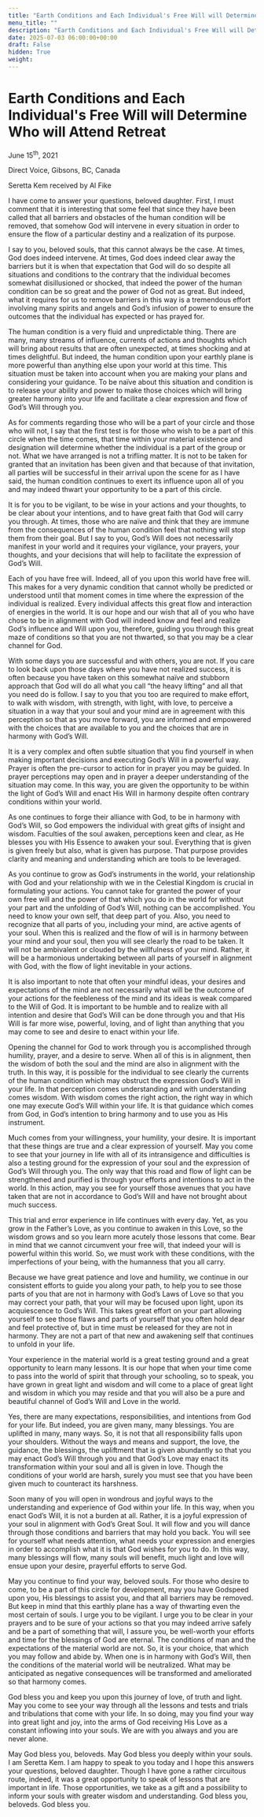 ```yaml
---
title: "Earth Conditions and Each Individual's Free Will will Determine Who will Attend Retreat"
menu_title: ""
description: "Earth Conditions and Each Individual's Free Will will Determine Who will Attend Retreat"
date: 2025-07-03 06:00:00+00:00
draft: False
hidden: True
weight:
---
```

# Earth Conditions and Each Individual's Free Will will Determine Who will Attend Retreat

June 15<sup>th</sup>, 2021

Direct Voice, Gibsons, BC, Canada

Seretta Kem received by Al Fike

I have come to answer your questions, beloved daughter. First, I must comment that it is interesting that some feel that since they have been called that all barriers and obstacles of the human condition will be removed, that somehow God will intervene in every situation in order to ensure the flow of a particular destiny and a realization of its purpose.

I say to you, beloved souls, that this cannot always be the case. At times, God does indeed intervene. At times, God does indeed clear away the barriers but it is when that expectation that God will do so despite all situations and conditions to the contrary that the individual becomes somewhat disillusioned or shocked, that indeed the power of the human condition can be so great and the power of God not as great. But indeed, what it requires for us to remove barriers in this way is a tremendous effort involving many spirits and angels and God’s infusion of power to ensure the outcomes that the individual has expected or has prayed for.

The human condition is a very fluid and unpredictable thing. There are many, many streams of influence, currents of actions and thoughts which will bring about results that are often unexpected, at times shocking and at times delightful. But indeed, the human condition upon your earthly plane is more powerful than anything else upon your world at this time. This situation must be taken into account when you are making your plans and considering your guidance. To be naïve about this situation and condition is to release your ability and power to make those choices which will bring greater harmony into your life and facilitate a clear expression and flow of God’s Will through you.

As for comments regarding those who will be a part of your circle and those who will not, I say that the first test is for those who wish to be a part of this circle when the time comes, that time within your material existence and designation will determine whether the individual is a part of the group or not. What we have arranged is not a trifling matter. It is not to be taken for granted that an invitation has been given and that because of that invitation, all parties will be successful in their arrival upon the scene for as I have said, the human condition continues to exert its influence upon all of you and may indeed thwart your opportunity to be a part of this circle.

It is for you to be vigilant, to be wise in your actions and your thoughts, to be clear about your intentions, and to have great faith that God will carry you through. At times, those who are naïve and think that they are immune from the consequences of the human condition feel that nothing will stop them from their goal. But I say to you, God’s Will does not necessarily manifest in your world and it requires your vigilance, your prayers, your thoughts, and your decisions that will help to facilitate the expression of God’s Will.

Each of you have free will. Indeed, all of you upon this world have free will. This makes for a very dynamic condition that cannot wholly be predicted or understood until that moment comes in time where the expression of the individual is realized. Every individual affects this great flow and interaction of energies in the world. It is our hope and our wish that all of you who have chose to be in alignment with God will indeed know and feel and realize God’s influence and Will upon you, therefore, guiding you through this great maze of conditions so that you are not thwarted, so that you may be a clear channel for God.

With some days you are successful and with others, you are not. If you care to look back upon those days where you have not realized success, it is often because you have taken on this somewhat naïve and stubborn approach that God will do all what you call “the heavy lifting” and all that you need do is follow. I say to you that you too are required to make effort, to walk with wisdom, with strength, with light, with love, to perceive a situation in a way that your soul and your mind are in agreement with this perception so that as you move forward, you are informed and empowered with the choices that are available to you and the choices that are in harmony with God’s Will.

It is a very complex and often subtle situation that you find yourself in when making important decisions and executing God’s Will in a powerful way. Prayer is often the pre-cursor to action for in prayer you may be guided. In prayer perceptions may open and in prayer a deeper understanding of the situation may come. In this way, you are given the opportunity to be within the light of God’s Will and enact His Will in harmony despite often contrary conditions within your world.

As one continues to forge their alliance with God, to be in harmony with God’s Will, so God empowers the individual with great gifts of insight and wisdom. Faculties of the soul awaken, perceptions keen and clear, as He blesses you with His Essence to awaken your soul. Everything that is given is given freely but also, what is given has purpose. That purpose provides clarity and meaning and understanding which are tools to be leveraged.

As you continue to grow as God’s instruments in the world, your relationship with God and your relationship with we in the Celestial Kingdom is crucial in formulating your actions. You cannot take for granted the power of your own free will and the power of that which you do in the world for without your part and the unfolding of God’s Will, nothing can be accomplished. You need to know your own self, that deep part of you. Also, you need to recognize that all parts of you, including your mind, are active agents of your soul. When this is realized and the flow of will is in harmony between your mind and your soul, then you will see clearly the road to be taken. It will not be ambivalent or clouded by the willfulness of your mind. Rather, it will be a harmonious undertaking between all parts of yourself in alignment with God, with the flow of light inevitable in your actions.

It is also important to note that often your mindful ideas, your desires and expectations of the mind are not necessarily what will be the outcome of your actions for the feebleness of the mind and its ideas is weak compared to the Will of God. It is important to be humble and to realize with all intention and desire that God’s Will can be done through you and that His Will is far more wise, powerful, loving, and of light than anything that you may come to see and desire to enact within your life.

Opening the channel for God to work through you is accomplished through humility,  prayer, and a desire to serve. When all of this is in alignment, then the wisdom of both the soul and the mind are also in alignment with the truth. In this way, it is possible for the individual to see clearly the currents of the human condition which may obstruct the expression God’s Will in your life. In that perception comes understanding and with understanding comes wisdom. With wisdom comes the right action, the right way in which one may execute God’s Will within your life. It is that guidance which comes from God, in God’s intention to bring harmony and to use you as His instrument.

Much comes from your willingness, your humility, your desire. It is important that these things are true and a clear expression of yourself. May you come to see that your journey in life with all of its intransigence and difficulties is also a testing ground for the expression of your soul and the expression of God’s Will through you. The only way that this road and flow of light can be strengthened and purified is through your efforts and intentions to act in the world. In this action, may you see for yourself those avenues that you have taken that are not in accordance to God’s Will and have not brought about much success.

This trial and error experience in life continues with every day. Yet, as you grow in the Father’s Love, as you continue to awaken in this Love, so the wisdom grows and so you learn more acutely those lessons that come. Bear in mind that we cannot circumvent your free will, that indeed your will is powerful within this world. So, we must work with these conditions, with the imperfections of your being, with the humanness that you all carry.

Because we have great patience and love and humility, we continue in our consistent efforts to guide you along your path, to help you to see those parts of you that are not in harmony with God’s Laws of Love so that you may correct your path, that your will may be focused upon light, upon its acquiescence to God’s Will. This takes great effort on your part allowing yourself to see those flaws and parts of yourself that you often hold dear and feel protective of, but in time must be released for they are not in harmony. They are not a part of that new and awakening self that continues to unfold in your life.

Your experience in the material world is a great testing ground and a great opportunity to learn many lessons. It is our hope that when your time come to pass into the world of spirit that through your schooling, so to speak, you have grown in great light and wisdom and will come to a place of great light and wisdom in which you may reside and that you will also be a pure and beautiful channel of God’s Will and Love in the world.

Yes, there are many expectations, responsibilities, and intentions from God for your life. But indeed, you are given many, many blessings. You are uplifted in many, many ways. So, it is not that all responsibility falls upon your shoulders. Without the ways and means and support, the love, the guidance, the blessings, the upliftment that is given abundantly so that you may enact God’s Will through you and that God’s Love may enact its transformation within your soul and all is given in love. Though the conditions of your world are harsh, surely you must see that you have been given much to counteract its harshness.

Soon many of you will open in wondrous and joyful ways to the understanding and experience of God within your life. In this way, when you enact God’s Will, it is not a burden at all. Rather, it is a joyful expression of your soul in alignment with God’s Great Soul. It will flow and you will dance through those conditions and barriers that may hold you back. You will see for yourself what needs attention, what needs your expression and energies in order to accomplish what it is that God wishes for you to do. In this way, many blessings will flow, many souls will benefit, much light and love will ensue upon your desire, prayerful efforts to serve God.

May you continue to find your way, beloved souls. For those who desire to come, to be a part of this circle for development, may you have Godspeed upon you, His blessings to assist you, and that all barriers may be removed. But keep in mind that this earthly plane has a way of thwarting even the most certain of souls. I urge you to be vigilant. I urge you to be clear in your prayers and to be sure of your actions so that you may indeed arrive safely and be a part of something that will, I assure you, be well-worth your efforts and time for the blessings of God are eternal. The conditions of man and the expectations of the material world are not. So, it is your choice, that which you may follow and abide by. When one is in harmony with God’s Will, then the conditions of the material world will be neutralized. What may be anticipated as negative consequences will be transformed and ameliorated so that harmony comes.

God bless you and keep you upon this journey of love, of truth and light. May you come to see your way through all the lessons and tests and trials and tribulations that come with your life. In so doing, may you find your way into great light and joy, into the arms of God receiving His Love as a constant inflowing into your souls. We are with you always and you are never alone.

May God bless you, beloveds. May God bless you deeply within your souls. I am Seretta Kem. I am happy to speak to you today and I hope this answers your questions, beloved daughter. Though I have gone a rather circuitous route, indeed, it was a great opportunity to speak of lessons that are important in life. Those opportunities, we take as a gift and a possibility to inform your souls with greater wisdom and understanding. God bless you, beloveds. God bless you.
